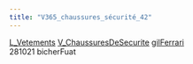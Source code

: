 ```yaml
---
title: "V365_chaussures_sécurité_42"
---
```


[L_Vetements](notes/equipements/L_Vetements.md) [V_ChaussuresDeSecurite](notes/equipements/vetements/V_ChaussuresDeSecurite.md) [gilFerrari](notes/utilisateurs/beneficiaires/gilFerrari.md)\
281021 bicherFuat
